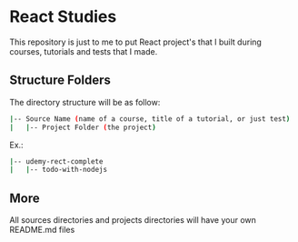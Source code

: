 # React Studies

This repository is just to me to put React project's that I built during courses, tutorials and tests that I made.


## Structure Folders

The directory structure will be as follow:
 
 ``` bash
|-- Source Name (name of a course, title of a tutorial, or just test)
|   |-- Project Folder (the project)
```
Ex.:  

``` bash
|-- udemy-rect-complete
|   |-- todo-with-nodejs
```
## More

All sources directories and projects directories will have your own README.md files